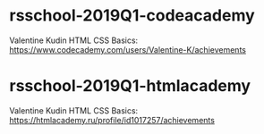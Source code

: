 # rsschool-2019Q1-codeacademy

Valentine Kudin
HTML CSS Basics: https://www.codecademy.com/users/Valentine-K/achievements

# rsschool-2019Q1-htmlacademy

Valentine Kudin
HTML CSS Basics: https://htmlacademy.ru/profile/id1017257/achievements
